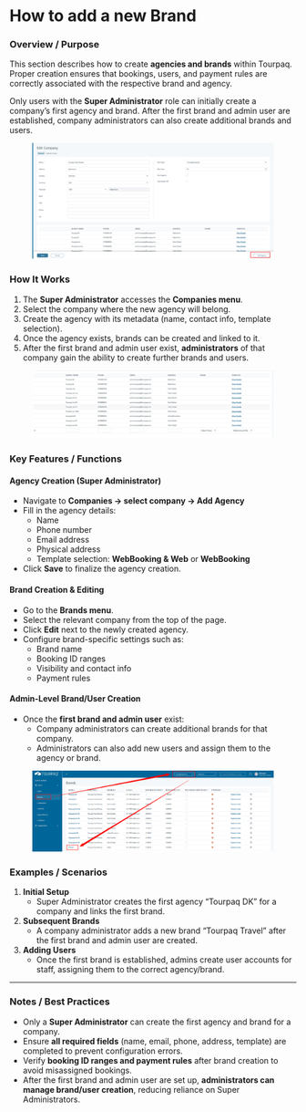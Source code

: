 # How to add a new Brand

### **Overview / Purpose**

This section describes how to create **agencies and brands** within Tourpaq. Proper creation ensures that bookings, users, and payment rules are correctly associated with the respective brand and agency.

Only users with the **Super Administrator** role can initially create a company’s first agency and brand. After the first brand and admin user are established, company administrators can also create additional brands and users.

<figure><img src="../.gitbook/assets/image (1) (1) (1) (1) (1) (1) (1) (1) (1) (1) (1) (1) (1) (1) (1) (1) (1) (1) (1) (1) (1) (1) (1) (1) (1) (1) (1) (1) (1) (1) (1) (1) (1) (1).png" alt=""><figcaption></figcaption></figure>

### **How It Works**

1. The **Super Administrator** accesses the **Companies menu**.
2. Select the company where the new agency will belong.
3. Create the agency with its metadata (name, contact info, template selection).
4. Once the agency exists, brands can be created and linked to it.
5. After the first brand and admin user exist, **administrators** of that company gain the ability to create further brands and users.

<figure><img src="../.gitbook/assets/image (2) (1) (1) (1) (1) (1) (1) (1) (1) (1) (1) (1) (1) (1) (1) (1) (1) (1) (1) (1) (1) (1) (1) (1) (1) (1) (1).png" alt=""><figcaption></figcaption></figure>

### **Key Features / Functions**

#### **Agency Creation (Super Administrator)**

* Navigate to **Companies → select company → Add Agency**
* Fill in the agency details:
  * Name
  * Phone number
  * Email address
  * Physical address
  * Template selection: **WebBooking & Web** or **WebBooking**
* Click **Save** to finalize the agency creation.

#### **Brand Creation & Editing**

* Go to the **Brands menu**.
* Select the relevant company from the top of the page.
* Click **Edit** next to the newly created agency.
* Configure brand-specific settings such as:
  * Brand name
  * Booking ID ranges
  * Visibility and contact info
  * Payment rules

#### **Admin-Level Brand/User Creation**

* Once the **first brand and admin user** exist:
  * Company administrators can create additional brands for that company.
  * Administrators can also add new users and assign them to the agency or brand.

<figure><img src="../.gitbook/assets/image (3) (1) (1) (1) (1) (1) (1) (1) (1) (1) (1) (1) (1) (1) (1) (1) (1) (1) (1) (1) (1) (1).png" alt=""><figcaption></figcaption></figure>

### **Examples / Scenarios**

1. **Initial Setup**
   * Super Administrator creates the first agency “Tourpaq DK” for a company and links the first brand.
2. **Subsequent Brands**
   * A company administrator adds a new brand “Tourpaq Travel” after the first brand and admin user are created.
3. **Adding Users**
   * Once the first brand is established, admins create user accounts for staff, assigning them to the correct agency/brand.

***

### **Notes / Best Practices**

* Only a **Super Administrator** can create the first agency and brand for a company.
* Ensure **all required fields** (name, email, phone, address, template) are completed to prevent configuration errors.
* Verify **booking ID ranges and payment rules** after brand creation to avoid misassigned bookings.
* After the first brand and admin user are set up, **administrators can manage brand/user creation**, reducing reliance on Super Administrators.
